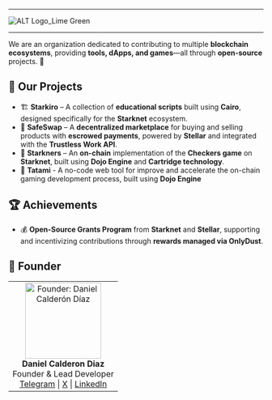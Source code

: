 
---

![ALT Logo_Lime Green](https://github.com/user-attachments/assets/e757c723-4342-4d87-8701-a4eb293bbeb5)

---

We are an organization dedicated to contributing to multiple **blockchain ecosystems**, providing **tools, dApps, and games**—all through **open-source** projects. 🚀  

## 🔨 Our Projects  

- 🏗️ **Starkiro** – A collection of **educational scripts** built using **Cairo**, designed specifically for the **Starknet** ecosystem.  
- 🔄 **SafeSwap** – A **decentralized marketplace** for buying and selling products with **escrowed payments**, powered by **Stellar** and integrated with the **Trustless Work API**.  
- 🎲 **Starkners** – An **on-chain** implementation of the **Checkers game** on **Starknet**, built using **Dojo Engine** and **Cartridge technology**.  
- 🥋 **Tatami** - A no-code web tool for improve and accelerate the on-chain gaming development process, built using **Dojo Engine**

## 🏆 Achievements  

- 💰 **Open-Source Grants Program** from **Starknet** and **Stellar**, supporting and incentivizing contributions through **rewards managed via OnlyDust**.  


## 👤 Founder
<table> <tr> <td align="center"> <img src="https://github.com/user-attachments/assets/c9f33cbc-0995-496e-a171-3a4aefae5f76" width="150px;" alt="Founder: Daniel Calderón Díaz"/> <br /> <strong>Daniel Calderon Diaz</strong> <br /> Founder & Lead Developer <br /> <a href="https://t.me/danielcdz" target="_blank">Telegram</a> | <a href="https://twitter.com/danielcdz" target="_blank">X</a> | <a href="https://www.linkedin.com/in/daniel-calderon-diaz-50928022b" target="_blank">LinkedIn</a> </td> </tr> </table>
